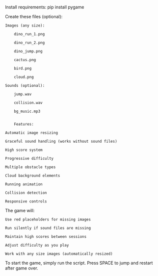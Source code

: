 Install requirements: pip install pygame

Create these files (optional):

    Images (any size):

        dino_run_1.png

        dino_run_2.png

        dino_jump.png

        cactus.png

        bird.png

        cloud.png

    Sounds (optional):

        jump.wav

        collision.wav

        bg_music.mp3


        Features:

    Automatic image resizing

    Graceful sound handling (works without sound files)

    High score system

    Progressive difficulty

    Multiple obstacle types

    Cloud background elements

    Running animation

    Collision detection

    Responsive controls

The game will:

    Use red placeholders for missing images

    Run silently if sound files are missing

    Maintain high scores between sessions

    Adjust difficulty as you play

    Work with any size images (automatically resized)

To start the game, simply run the script. Press SPACE to jump and restart after game over.
